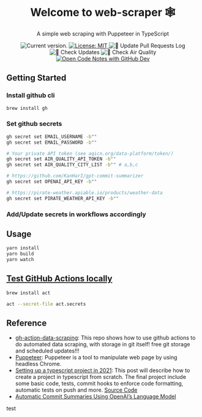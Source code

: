 <div align="center">
    <h1 align="center">Welcome to web-scraper 🕸️</h1>
    A simple web scraping with Puppeteer in TypeScript

  <p>
    <a>
      <img src="https://img.shields.io/github/package-json/v/lkcozy/web-scraper" alt="Current version." />
    </a>
    <a href="#" target="_blank">
        <img alt="License: MIT" src="https://img.shields.io/badge/License-MIT-green.svg" />
    </a>
        <img src="https://github.com/lkcozy/web-scraper/actions/workflows/pullRequestlog.yml/badge.svg?branch=main" alt="📝 Update Pull Requests Log" />
        <img src="https://github.com/lkcozy/web-scraper/actions/workflows/checkUpdats.yml/badge.svg?branch=main" alt="🔎 Check Updates" />
        <img src="https://github.com/lkcozy/web-scraper/actions/workflows/airQuality.yml/badge.svg" alt="🔎 Check Air Quality" />
    <a href="https://github.dev/lkcozy/web-scraper" target="_blank">
        <img src="https://img.shields.io/badge/GitHub_Dev-open-blue" alt="Open Code Notes with GitHub Dev" />
    </a>
    </a>
   </p>
</div>

## Getting Started

### Install github cli

```zsh
brew install gh
```

### Set github secrets

```zsh
gh secret set EMAIL_USERNAME -b""
gh secret set EMAIL_PASSWORD -b""

# Your private API token (see aqicn.org/data-platform/token/)
gh secret set AIR_QUALITY_API_TOKEN -b""
gh secret set AIR_QUALITY_CITY_LIST -b"" # a,b,c

# https://github.com/KanHarI/gpt-commit-summarizer
gh secret set OPENAI_API_KEY -b""

# https://pirate-weather.apiable.io/products/weather-data
gh secret set PIRATE_WEATHER_API_KEY -b""
```

### Add/Update secrets in workflows accordingly

## Usage

```zsh
yarn install
yarn build
yarn watch
```

## [Test GitHub Actions locally](https://lkcozy.github.io/code-notes/git/github-actions#test-github-actions-locally)

```zsh
brew install act
```

```zsh
act --secret-file act.secrets
```

## Reference

- [gh-action-data-scraping](https://github.com/sw-yx/gh-action-data-scraping): This repo shows how to use github actions to do automated data scraping, with storage in git itself! free git storage and scheduled updates!!!
- [Puppeteer](https://github.com/puppeteer/puppeteer): Puppeteer is a tool to manipulate web page by using headless Chrome.
- [Setting up a typescript project in 2021](https://dev.to/avalon-lab/setting-up-a-typescript-project-in-2021-4cfg): This post will describe how to create a project in typescript from scratch. The final project include some basic code, tests, commit hooks to enforce code formatting, automatic tests on push and more. [Source Code](https://github.com/xiorcal/ts-demo)
- [Automatic Commit Summaries Using OpenAI’s Language Model](https://betterprogramming.pub/leverage-openais-language-model-for-automated-commit-summaries-8181cef30375)

test

